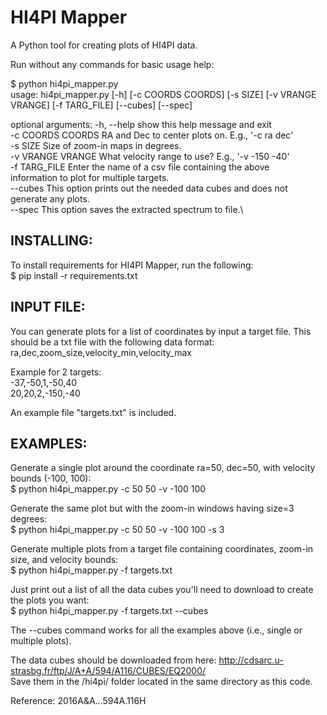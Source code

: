 # HI4PI Mapper
A Python tool for creating plots of HI4PI data.


Run without any commands for basic usage help:

$ python hi4pi_mapper.py\
usage: hi4pi_mapper.py [-h] [-c COORDS COORDS] [-s SIZE] [-v VRANGE VRANGE]
                       [-f TARG_FILE] [--cubes] [--spec]

optional arguments:
  -h, --help        show this help message and exit\
  -c COORDS COORDS  RA and Dec to center plots on. E.g., '-c ra dec'\
  -s SIZE           Size of zoom-in maps in degrees.\
  -v VRANGE VRANGE  What velocity range to use? E.g., '-v -150 -40'\
  -f TARG_FILE      Enter the name of a csv file containing the above\
                    information to plot for multiple targets.\
  --cubes           This option prints out the needed data cubes and does not\
                    generate any plots.\
  --spec            This option saves the extracted spectrum to file.\


## INSTALLING:
To install requirements for HI4PI Mapper, run the following:\
$ pip install -r requirements.txt



## INPUT FILE:
You can generate plots for a list of coordinates by input a target file. This should be a txt file with the following data format:\
ra,dec,zoom_size,velocity_min,velocity_max

Example for 2 targets:\
-37,-50,1,-50,40\
20,20,2,-150,-40

An example file "targets.txt" is included.



## EXAMPLES:
Generate a single plot around the coordinate ra=50, dec=50, with velocity bounds (-100, 100):\
$ python hi4pi_mapper.py -c 50 50 -v -100 100

Generate the same plot but with the zoom-in windows having size=3 degrees:\
$ python hi4pi_mapper.py -c 50 50 -v -100 100 -s 3

Generate multiple plots from a target file containing coordinates, zoom-in size, and velocity bounds:\
$ python hi4pi_mapper.py -f targets.txt

Just print out a list of all the data cubes you'll need to download to create the plots you want:\
$ python hi4pi_mapper.py -f targets.txt --cubes

The --cubes command works for all the examples above (i.e., single or multiple plots).

The data cubes should be downloaded from here: http://cdsarc.u-strasbg.fr/ftp/J/A+A/594/A116/CUBES/EQ2000/ \
Save them in the /hi4pi/ folder located in the same directory as this code.



Reference: 2016A&A...594A.116H
